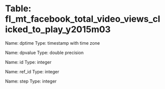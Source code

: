 Table: fl_mt_facebook_total_video_views_clicked_to_play_y2015m03
================================================================

Name: dptime
Type: timestamp with time zone

Name: dpvalue
Type: double precision

Name: id
Type: integer

Name: ref_id
Type: integer

Name: step
Type: integer

